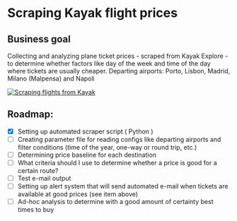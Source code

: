 # Scraping Kayak flight prices

## Business goal
Collecting and analyzing plane ticket prices - scraped from Kayak Explore - to determine whether factors like day of the week and time of the day where tickets are usually cheaper.
Departing airports: Porto, Lisbon, Madrid, Milano (Malpensa) and Napoli

[![Scraping flights from Kayak](https://github.com/rafabelokurows/scrapingKayak/actions/workflows/scrape.yml/badge.svg)](https://github.com/rafabelokurows/scrapingKayak/actions/workflows/scrape.yml)

## Roadmap: 

- [x] Setting up automated scraper script ( Python )  
- [ ] Creating parameter file for reading configs like departing airports and filter conditions (time of the year, one-way or round trip, etc.)
- [ ] Determining price baseline for each destination
- [ ] What criteria should I use to determine whether a price is good for a certain route?
- [ ] Test e-mail output
- [ ] Setting up alert system that will send automated e-mail when tickets are available at good prices (see item above)
- [ ] Ad-hoc analysis to determine with a good amount of certainty best times to buy
